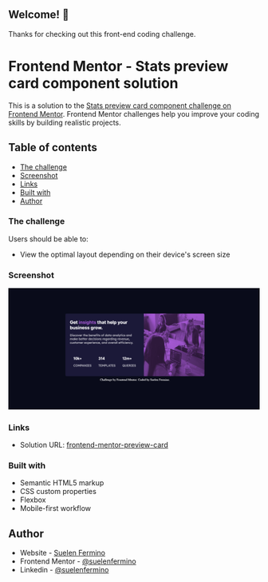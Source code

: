 ## Welcome! 👋

Thanks for checking out this front-end coding challenge.

# Frontend Mentor - Stats preview card component solution

This is a solution to the [Stats preview card component challenge on Frontend Mentor](https://www.frontendmentor.io/challenges/stats-preview-card-component-8JqbgoU62). Frontend Mentor challenges help you improve your coding skills by building realistic projects. 

## Table of contents

  - [The challenge](#the-challenge)
  - [Screenshot](#screenshot)
  - [Links](#links)
  - [Built with](#built-with)
  - [Author](#author)

### The challenge

Users should be able to:

- View the optimal layout depending on their device's screen size

### Screenshot

![](./images/screenshot.png)

### Links

- Solution URL: [frontend-mentor-preview-card](https://suelenfermino.github.io/frontend-mentor-preview-card/)


### Built with

- Semantic HTML5 markup
- CSS custom properties
- Flexbox
- Mobile-first workflow

## Author

- Website - [Suelen Fermino](https://www.your-site.com)
- Frontend Mentor - [@suelenfermino](https://www.frontendmentor.io/profile/suelenfermino)
- Linkedin - [@suelenfermino](https://www.linkedin.com/in/suelen-fermino)



